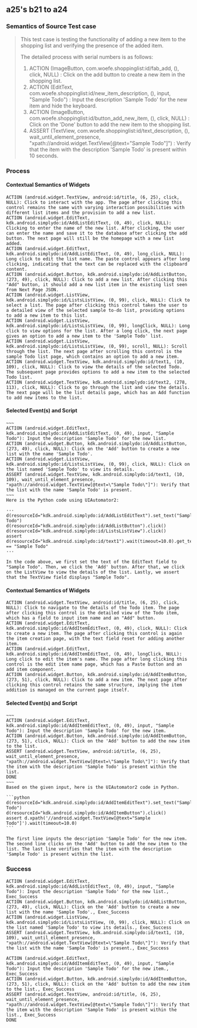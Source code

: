 ## a25's b21 to a24

### Semantics of Source Test case
> This test case is testing the functionality of adding a new item to the shopping list and verifying the presence of the added item.
> 
> The detailed process with serial numbers is as follows:
> 
> 1. ACTION (ImageButton, com.woefe.shoppinglist:id/fab_add, (), click, NULL) : Click on the add button to create a new item in the shopping list.
> 2. ACTION (EditText, com.woefe.shoppinglist:id/new_item_description, (), input, "Sample Todo") : Input the description 'Sample Todo' for the new item and hide the keyboard.
> 3. ACTION (ImageButton, com.woefe.shoppinglist:id/button_add_new_item, (), click, NULL) : Click on the 'Done' button to add the new item to the shopping list.
> 4. ASSERT (TextView, com.woefe.shoppinglist:id/text_description, (), wait_until_element_presence, "xpath://android.widget.TextView[@text=\"Sample Todo\"]") : Verify that the item with the description 'Sample Todo' is present within 10 seconds.

### Process
#### Contextual Semantics of Widgets
````
ACTION (android.widget.TextView, android:id/title, (6, 25), click, NULL): Click to interact with the app. The page after clicking this control remains the same with varying interaction possibilities with different list items and the provision to add a new list.
ACTION (android.widget.EditText, kdk.android.simplydo:id/AddListEditText, (0, 49), click, NULL): Clicking to enter the name of the new list. After clicking, the user can enter the name and save it to the database after clicking the add button. The next page will still be the homepage with a new list added.
ACTION (android.widget.EditText, kdk.android.simplydo:id/AddListEditText, (0, 49), long_click, NULL): Long click to edit the list name. The paste control appears after long clicking, indicating that the text can be replaced with the clipboard content.
ACTION (android.widget.Button, kdk.android.simplydo:id/AddListButton, (273, 49), click, NULL): Click to add a new list. After clicking this "Add" button, it should add a new list item in the existing list seen from Next Page JSON.
ACTION (android.widget.ListView, kdk.android.simplydo:id/ListsListView, (0, 99), click, NULL): Click to select a list. The page after clicking this control takes the user to a detailed view of the selected sample to-do list, providing options to add a new item to this list.
ACTION (android.widget.ListView, kdk.android.simplydo:id/ListsListView, (0, 99), longClick, NULL): Long click to view options for the list. After a long click, the next page gives an option to add a new item to the 'Sample Todo' list.
ACTION (android.widget.ListView, kdk.android.simplydo:id/ListsListView, (0, 99), scroll, NULL): Scroll through the list. The next page after scrolling this control is the sample Todo list page, which contains an option to add a new item.
ACTION (android.widget.TextView, kdk.android.simplydo:id/text1, (10, 109), click, NULL): Click to view the details of the selected Todo. The subsequent page provides options to add a new item to the selected Todo list.
ACTION (android.widget.TextView, kdk.android.simplydo:id/text2, (278, 113), click, NULL): Click to go through the list and view the details. The next page will be the list details page, which has an Add function to add new items to the list.

````

#### Selected Event(s) and Script
````
~~~
ACTION (android.widget.EditText, kdk.android.simplydo:id/AddListEditText, (0, 49), input, "Sample Todo"): Input the description 'Sample Todo' for the new list.
ACTION (android.widget.Button, kdk.android.simplydo:id/AddListButton, (273, 49), click, NULL): Click on the 'Add' button to create a new list with the name 'Sample Todo'.
ACTION (android.widget.ListView, kdk.android.simplydo:id/ListsListView, (0, 99), click, NULL): Click on the list named 'Sample Todo' to view its details.
ASSERT (android.widget.TextView, kdk.android.simplydo:id/text1, (10, 109), wait_until_element_presence, "xpath://android.widget.TextView[@text=\"Sample Todo\"]"): Verify that the list with the name 'Sample Todo' is present.
~~~
Here is the Python code using UIAutomator2:

···
d(resourceId="kdk.android.simplydo:id/AddListEditText").set_text("Sample Todo")
d(resourceId="kdk.android.simplydo:id/AddListButton").click()
d(resourceId="kdk.android.simplydo:id/ListsListView").click()
assert d(resourceId="kdk.android.simplydo:id/text1").wait(timeout=10.0).get_text() == "Sample Todo"
···

In the code above, we first set the text of the EditText field to "Sample Todo". Then, we click the 'Add' button. After that, we click on the ListView to view the details of the list. Lastly, we assert that the TextView field displays "Sample Todo".
````
#### Contextual Semantics of Widgets
````
ACTION (android.widget.TextView, android:id/title, (6, 25), click, NULL): Click to navigate to the details of the Todo item. The page after clicking this control is the detailed view of the Todo item, which has a field to input item name and an "Add" button.
ACTION (android.widget.EditText, kdk.android.simplydo:id/AddItemEditText, (0, 49), click, NULL): Click to create a new item. The page after clicking this control is again the item creation page, with the text field reset for adding another item.
ACTION (android.widget.EditText, kdk.android.simplydo:id/AddItemEditText, (0, 49), longClick, NULL): Long click to edit the item's name. The page after long clicking this control is the edit item name page, which has a Paste button and an add item component.
ACTION (android.widget.Button, kdk.android.simplydo:id/AddItemButton, (273, 51), click, NULL): Click to add a new item. The next page after clicking this control retains the same structure, implying the item addition is managed on the current page itself.

````

#### Selected Event(s) and Script
````
~~~
ACTION (android.widget.EditText, kdk.android.simplydo:id/AddItemEditText, (0, 49), input, "Sample Todo"): Input the description 'Sample Todo' for the new item.
ACTION (android.widget.Button, kdk.android.simplydo:id/AddItemButton, (273, 51), click, NULL): Click on the 'Add' button to add the new item to the list.
ASSERT (android.widget.TextView, android:id/title, (6, 25), wait_until_element_presence, "xpath://android.widget.TextView[@text=\"Sample Todo\"]"): Verify that the item with the description 'Sample Todo' is present within the list.
DONE
~~~
Based on the given input, here is the UIAutomator2 code in Python.

```python
d(resourceId="kdk.android.simplydo:id/AddItemEditText").set_text("Sample Todo")
d(resourceId="kdk.android.simplydo:id/AddItemButton").click()
assert d.xpath('//android.widget.TextView[@text="Sample Todo"]').wait(timeout=10.0)
```

The first line inputs the description 'Sample Todo' for the new item. The second line clicks on the 'Add' button to add the new item to the list. The last line verifies that the item with the description 'Sample Todo' is present within the list.
````
### Success
````
ACTION (android.widget.EditText, kdk.android.simplydo:id/AddListEditText, (0, 49), input, "Sample Todo"): Input the description 'Sample Todo' for the new list., Exec_Success
ACTION (android.widget.Button, kdk.android.simplydo:id/AddListButton, (273, 49), click, NULL): Click on the 'Add' button to create a new list with the name 'Sample Todo'., Exec_Success
ACTION (android.widget.ListView, kdk.android.simplydo:id/ListsListView, (0, 99), click, NULL): Click on the list named 'Sample Todo' to view its details., Exec_Success
ASSERT (android.widget.TextView, kdk.android.simplydo:id/text1, (10, 109), wait_until_element_presence, "xpath://android.widget.TextView[@text=\"Sample Todo\"]"): Verify that the list with the name 'Sample Todo' is present., Exec_Success

ACTION (android.widget.EditText, kdk.android.simplydo:id/AddItemEditText, (0, 49), input, "Sample Todo"): Input the description 'Sample Todo' for the new item., Exec_Success
ACTION (android.widget.Button, kdk.android.simplydo:id/AddItemButton, (273, 51), click, NULL): Click on the 'Add' button to add the new item to the list., Exec_Success
ASSERT (android.widget.TextView, android:id/title, (6, 25), wait_until_element_presence, "xpath://android.widget.TextView[@text=\"Sample Todo\"]"): Verify that the item with the description 'Sample Todo' is present within the list., Exec_Success
DONE
````
